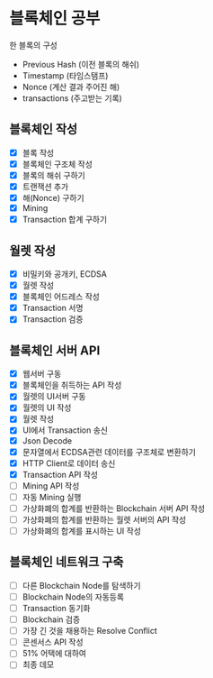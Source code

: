 # 블록체인 공부

한 블록의 구성

- Previous Hash (이전 블록의 해쉬)
- Timestamp (타임스탬프)
- Nonce (계산 결과 주어진 해)
- transactions (주고받는 기록)

## 블록체인 작성
- [x] 블록 작성
- [x] 블록체인 구조체 작성
- [x] 블록의 해쉬 구하기
- [x] 트랜잭션 추가
- [x] 해(Nonce) 구하기
- [x] Mining
- [x] Transaction 합계 구하기

## 월렛 작성

- [x] 비밀키와 공개키, ECDSA
- [x] 월렛 작성
- [x] 블록체인 어드레스 작성
- [x] Transaction 서명
- [x] Transaction 검증

## 블록체인 서버 API

- [x] 웹서버 구동
- [x] 블록체인을 취득하는 API 작성
- [x] 월렛의 UI서버 구동
- [x] 월렛의 UI 작성
- [x] 월렛 작성
- [x] UI에서 Transaction 송신
- [x] Json Decode
- [x] 문자열에서 ECDSA관련 데이터를 구조체로 변환하기
- [x] HTTP Client로 데이터 송신
- [x] Transaction API 작성
- [ ] Mining API 작성
- [ ] 자동 Mining 실행
- [ ] 가상화폐의 합계를 반환하는 Blockchain 서버 API 작성
- [ ] 가상화폐의 합계를 반환하는 월렛 서버의 API 작성
- [ ] 가상화폐의 합계를 표시하는 UI 작성

## 블록체인 네트워크 구축

- [ ] 다른 Blockchain Node를 탐색하기
- [ ] Blockchain Node의 자동등록
- [ ] Transaction 동기화
- [ ] Blockchain 검증
- [ ] 가장 긴 것을 채용하는 Resolve Conflict
- [ ] 콘센서스 API 작성
- [ ] 51% 어택에 대하여
- [ ] 최종 데모